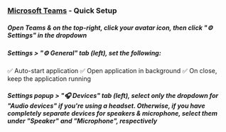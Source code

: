 
<h3><a href="https://products.office.com/en-us/microsoft-teams/download-app">Microsoft Teams</a> - Quick Setup</h3>

<h5>Open Teams & on the top-right, click your avatar icon, then click "⚙️ Settings" in the dropdown</h5>



<h5>Settings > "⚙️ General" tab (left), set the following:</h5>
✅ Auto-start application
✅ Open application in background
✅ On close, keep the application running



<h5>Settings popup > "🎧 Devices" tab (left), select only the dropdown for "Audio devices" if you're using a headset. Otherwise, if you have completely separate devices for speakers & microphone, select them under "Speaker" and "Microphone", respectively</h5>
